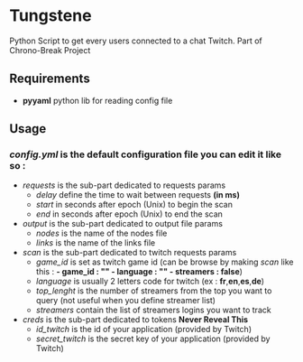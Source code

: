 # Tungstene
Python Script to get every users connected to a chat Twitch. 
Part of Chrono-Break Project

## Requirements
 - **pyyaml** python lib for reading config file

## Usage
### *config.yml* is the default configuration file you can edit it like so :
- *requests* is the sub-part dedicated to requests params
    - *delay* define the time to wait between requests **(in ms)**
    - *start* in seconds after epoch (Unix) to begin the scan
    - *end* in seconds after epoch (Unix) to end the scan
- *output* is the sub-part dedicated to output file params
    - *nodes* is the name of the nodes file
    - *links* is the name of the links file
- *scan* is the sub-part dedicated to twitch requests params
    - *game_id* is set as twitch game id (can be browse by making *scan* like this : **- game_id : "" - language : "" - streamers : false**)
    - *language* is usually 2 letters code for twitch (ex : **fr**,**en**,**es**,**de**)
    - *top_lenght* is the number of streamers from the top you want to query (not useful when you define streamer list)
    - *streamers* contain the list of streamers logins you want to track
- *creds* is the sub-part dedicated to tokens **Never Reveal This**
    - *id_twitch* is the id of your application (provided by Twitch)
    - *secret_twitch* is the secret key of your application (provided by Twitch)